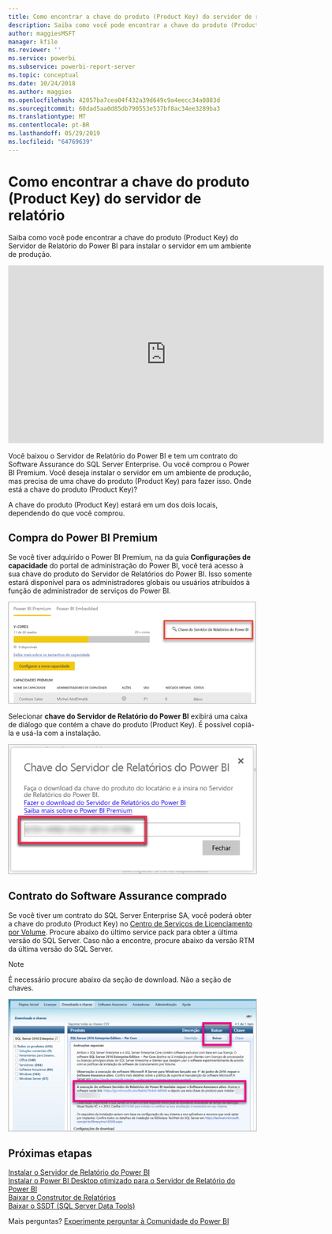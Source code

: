 ```yaml
---
title: Como encontrar a chave do produto (Product Key) do servidor de relatório
description: Saiba como você pode encontrar a chave do produto (Product Key) do Servidor de Relatório do Power BI para instalar o servidor em um ambiente de produção.
author: maggiesMSFT
manager: kfile
ms.reviewer: ''
ms.service: powerbi
ms.subservice: powerbi-report-server
ms.topic: conceptual
ms.date: 10/24/2018
ms.author: maggies
ms.openlocfilehash: 42057ba7cea04f432a39d649c9a4eecc34a0883d
ms.sourcegitcommit: 60dad5aa0d85db790553e537bf8ac34ee3289ba3
ms.translationtype: MT
ms.contentlocale: pt-BR
ms.lasthandoff: 05/29/2019
ms.locfileid: "64769639"
---
```

# <a name="how-to-find-your-report-server-product-key"></a>Como encontrar a chave do produto (Product Key) do servidor de relatório
Saiba como você pode encontrar a chave do produto (Product Key) do Servidor de Relatório do Power BI para instalar o servidor em um ambiente de produção.

<iframe width="640" height="360" src="https://www.youtube.com/embed/6CQnf-NGtpU?rel=0&amp;showinfo=0" frameborder="0" allowfullscreen></iframe>

Você baixou o Servidor de Relatório do Power BI e tem um contrato do Software Assurance do SQL Server Enterprise. Ou você comprou o Power BI Premium. Você deseja instalar o servidor em um ambiente de produção, mas precisa de uma chave do produto (Product Key) para fazer isso. Onde está a chave do produto (Product Key)? 

A chave do produto (Product Key) estará em um dos dois locais, dependendo do que você comprou.

## <a name="purchased-power-bi-premium"></a>Compra do Power BI Premium
Se você tiver adquirido o Power BI Premium, na da guia **Configurações de capacidade** do portal de administração do Power BI, você terá acesso à sua chave do produto do Servidor de Relatórios do Power BI. Isso somente estará disponível para os administradores globais ou usuários atribuídos à função de administrador de serviços do Power BI.

![Chave do Servidor de Relatórios do Power BI nas configurações Premium](media/find-product-key/pbirs-product-key.png)

Selecionar **chave do Servidor de Relatório do Power BI** exibirá uma caixa de diálogo que contém a chave do produto (Product Key). É possível copiá-la e usá-la com a instalação.

![Chave do produto (Product Key) do Servidor de Relatório do Power BI](media/find-product-key/pbirs-product-key-dialog.png)

## <a name="purchased-software-assurance-agreement"></a>Contrato do Software Assurance comprado
Se você tiver um contrato do SQL Server Enterprise SA, você poderá obter a chave do produto (Product Key) no [Centro de Serviços de Licenciamento por Volume](https://www.microsoft.com/Licensing/servicecenter/). Procure abaixo do último service pack para obter a última versão do SQL Server. Caso não a encontre, procure abaixo da versão RTM da última versão do SQL Server.

> [!NOTE]
> É necessário procure abaixo da seção de download. Não a seção de chaves.
> 
> 

![](media/find-product-key/vlsc-download.png "Centro de Serviços de Licenciamento por Volume")

## <a name="next-steps"></a>Próximas etapas
[Instalar o Servidor de Relatório do Power BI](install-report-server.md)  
[Instalar o Power BI Desktop otimizado para o Servidor de Relatório do Power BI](install-powerbi-desktop.md)  
[Baixar o Construtor de Relatórios](https://www.microsoft.com/download/details.aspx?id=53613)  
[Baixar o SSDT (SQL Server Data Tools)](http://go.microsoft.com/fwlink/?LinkID=616714)

Mais perguntas? [Experimente perguntar à Comunidade do Power BI](https://community.powerbi.com/)

